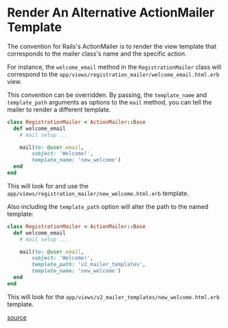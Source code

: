 # Render An Alternative ActionMailer Template

The convention for Rails's ActionMailer is to render the view template that
corresponds to the mailer class's name and the specific action.

For instance, the `welcome_email` method in the `RegistrationMailer` class will
correspond to the `app/views/registration_mailer/welcome_email.html.erb` view.

This convention can be overridden. By passing, the `template_name` and
`template_path` arguments as options to the `mail` method, you can tell the
mailer to render a different template.

```ruby
class RegistrationMailer < ActionMailer::Base
  def welcome_email
    # mail setup ...

    mail(to: @user.email,
        subject: 'Welcome!',
        template_name: 'new_welcome')
  end
end
```

This will look for and use the
`app/views/registration_mailer/new_welcome.html.erb` template.

Also including the `template_path` option will alter the path to the named
template:

```ruby
class RegistrationMailer < ActionMailer::Base
  def welcome_email
    # mail setup ...

    mail(to: @user.email,
        subject: 'Welcome!',
        template_path: 'v2_mailer_templates',
        template_name: 'new_welcome')
  end
end
```

This will look for the `app/views/v2_mailer_templates/new_welcome.html.erb`
template.

[source](https://guides.rubyonrails.org/action_mailer_basics.html#mailer-views)
